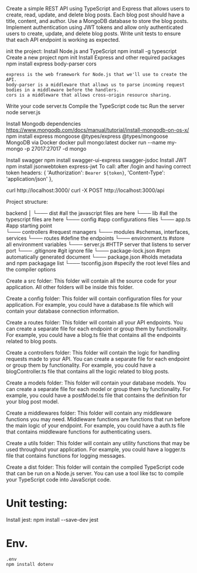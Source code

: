 Create a simple REST API using TypeScript and Express that allows users to create, read, update, and delete blog posts. Each blog post should have a title, content, and author. Use a MongoDB database to store the blog posts. Implement authentication using JWT tokens and allow only authenticated users to create, update, and delete blog posts. Write unit tests to ensure that each API endpoint is working as expected.




init the project:
Install Node.js and TypeScript
    npm install -g typescript
Create a new project
    npm init
Install Express and other required packages
    npm install express body-parser cors

    express is the web framework for Node.js that we'll use to create the API.
    body-parser is a middleware that allows us to parse incoming request bodies in a middleware before the handlers.
    cors is a middleware that allows cross-origin resource sharing.
Write your code
    server.ts
Compile the TypeScript code
    tsc
Run the server
    node server.js

Install Mongodb dependencies 
    https://www.mongodb.com/docs/manual/tutorial/install-mongodb-on-os-x/
    npm install express mongoose @types/express @types/mongoose
MongoDB via Docker 
    docker pull mongo:latest
    docker run --name my-mongo -p 27017:27017 -d mongo

Install swagger
    npm install swagger-ui-express swagger-jsdoc
Install JWT
     npm install jsonwebtoken express-jwt
    To call:
        after /login and having correct token
        headers: {
            'Authorization': `Bearer ${token}`,
            'Content-Type': 'application/json'
        },



curl  http://localhost:3000/
curl -X POST http://localhost:3000/api 







Project structure:

backend
│
└─── dist                   #all the javascript files are here
└─── lib                    #all the typescript files are here
      └─── config           #app configurations files
            └─── app.ts     #app starting point            
      └─── controllers      #request managers
      └─── modules          #schemas, interfaces, services
      └─── routes           #define the endpoints
      └─── environment.ts   #store all environment variables
      └─── server.js        #HTTP server that listens to server port
└─── .gitignore             #git ignore file
└─── package-lock.json      #npm automatically generated document
└─── package.json           #holds metadata and npm packagage list
└─── tsconfig.json          #specify the root level files and the compiler options

Create a src folder: This folder will contain all the source code for your application. All other folders will be inside this folder.

Create a config folder: This folder will contain configuration files for your application. For example, you could have a database.ts file which will contain your database connection information.

Create a routes folder: This folder will contain all your API endpoints. You can create a separate file for each endpoint or group them by functionality. For example, you could have a blog.ts file that contains all the endpoints related to blog posts.

Create a controllers folder: This folder will contain the logic for handling requests made to your API. You can create a separate file for each endpoint or group them by functionality. For example, you could have a blogController.ts file that contains all the logic related to blog posts.

Create a models folder: This folder will contain your database models. You can create a separate file for each model or group them by functionality. For example, you could have a postModel.ts file that contains the definition for your blog post model.

Create a middlewares folder: This folder will contain any middleware functions you may need. Middleware functions are functions that run before the main logic of your endpoint. For example, you could have a auth.ts file that contains middleware functions for authenticating users.

Create a utils folder: This folder will contain any utility functions that may be used throughout your application. For example, you could have a logger.ts file that contains functions for logging messages.

Create a dist folder: This folder will contain the compiled TypeScript code that can be run on a Node.js server. You can use a tool like tsc to compile your TypeScript code into JavaScript code.



Unit testing:
====
Install jest:
    npm install --save-dev jest



Env.
===
    .env
    npm install dotenv